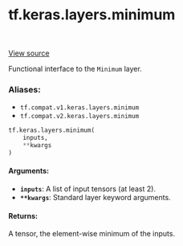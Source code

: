 <div itemscope itemtype="http://developers.google.com/ReferenceObject">
<meta itemprop="name" content="tf.keras.layers.minimum" />
<meta itemprop="path" content="Stable" />
</div>

# tf.keras.layers.minimum

<!-- Insert buttons -->

<table class="tfo-notebook-buttons tfo-api" align="left">
</table>

<a target="_blank" href="/code/stable/tensorflow/python/keras/layers/merge.py">View source</a>



<!-- Start diff -->
Functional interface to the `Minimum` layer.

### Aliases:

* `tf.compat.v1.keras.layers.minimum`
* `tf.compat.v2.keras.layers.minimum`


``` python
tf.keras.layers.minimum(
    inputs,
    **kwargs
)
```



<!-- Placeholder for "Used in" -->


#### Arguments:


* <b>`inputs`</b>: A list of input tensors (at least 2).
* <b>`**kwargs`</b>: Standard layer keyword arguments.


#### Returns:

A tensor, the element-wise minimum of the inputs.
